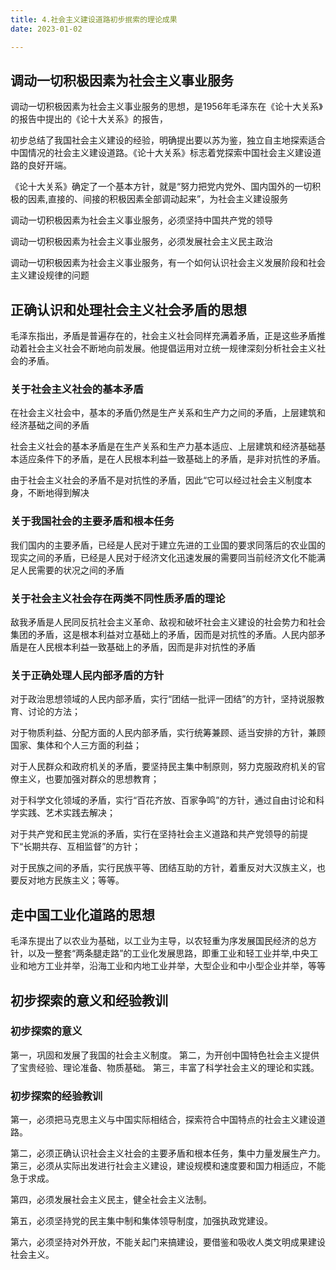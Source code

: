 ```yaml
---
title: 4.社会主义建设道路初步抿索的理论成果
date: 2023-01-02

---
```


## 调动一切积极因素为社会主义事业服务<Badge text="选择题" type="tip" />

调动一切积极因素为社会主义事业服务的思想，是1956年毛泽东在《论十大关系》的报告中提出的《论十大关系》的报告，

初步总结了我国社会主义建设的经验，明确提出要以苏为鉴，独立自主地探索适合中国情况的社会主义建设道路。《论十大关系》标志着党探索中国社会主义建设道路的良好开端。

《论十大关系》确定了一个基本方针，就是“努力把党内党外、国内国外的一切积极的因素,直接的、间接的积极因素全部调动起来”，为社会主义建设服务

调动一切积极因素为社会主义事业服务，必须坚持中国共产党的领导

调动一切积极因素为社会主义事业服务，必须发展社会主义民主政治

调动一切积极因素为社会主义事业服务，有一个如何认识社会主义发展阶段和社会主义建设规律的问题

## 正确认识和处理社会主义社会矛盾的思想<Badge text="选择题" type="tip" />

毛泽东指出，矛盾是普遍存在的，社会主义社会同样充满着矛盾，正是这些矛盾推动着社会主义社会不断地向前发展。他提倡运用对立统一规律深刻分析社会主义社会的矛盾。

### 关于社会主义社会的基本矛盾

在社会主义社会中，基本的矛盾仍然是生产关系和生产力之间的矛盾，上层建筑和经济基础之间的矛盾

社会主义社会的基本矛盾是在生产关系和生产力基本适应、上层建筑和经济基础基本适应条件下的矛盾，是在人民根本利益一致基础上的矛盾，是非对抗性的矛盾。

由于社会主义社会的矛盾不是对抗性的矛盾，因此“它可以经过社会主义制度本身，不断地得到解决

### 关于我国社会的主要矛盾和根本任务

我们国内的主要矛盾，已经是人民对于建立先进的工业国的要求同落后的农业国的现实之间的矛盾，已经是人民对于经济文化迅速发展的需要同当前经济文化不能满足人民需要的状况之间的矛盾

### 关于社会主义社会存在两类不同性质矛盾的理论

敌我矛盾是人民同反抗社会主义革命、敌视和破坏社会主义建设的社会势力和社会集团的矛盾，这是根本利益对立基础上的矛盾，因而是对抗性的矛盾。人民内部矛盾是在人民根本利益一致基础上的矛盾，因而是非对抗性的矛盾

### 关于正确处理人民内部矛盾的方针

对于政治思想领域的人民内部矛盾，实行“团结一批评一团结”的方针，坚持说服教育、讨论的方法；

对于物质利益、分配方面的人民内部矛盾，实行统筹兼顾、适当安排的方针，兼顾国家、集体和个人三方面的利益；

对于人民群众和政府机关的矛盾，要坚持民主集中制原则，努力克服政府机关的官僚主义，也要加强对群众的思想教育；

对于科学文化领域的矛盾，实行“百花齐放、百家争鸣”的方针，通过自由讨论和科学实践、艺术实践去解决；

对于共产党和民主党派的矛盾，实行在坚持社会主义道路和共产党领导的前提下“长期共存、互相监督”的方针；

对于民族之间的矛盾，实行民族平等、团结互助的方针，着重反对大汉族主义，也要反对地方民族主义；等等。

## 走中国工业化道路的思想<Badge text="选择题" type="tip" />

毛泽东提出了以农业为基础，以工业为主导，以农轻重为序发展国民经济的总方针，以及一整套“两条腿走路”的工业化发展思路，即重工业和轻工业并举,中央工业和地方工业并举，沿海工业和内地工业并举，大型企业和中小型企业并举，等等

## 初步探索的意义和经验教训<Badge text="选择题" type="tip" />

### 初步探索的意义

第一，巩固和发展了我国的社会主义制度。
第二，为开创中国特色社会主义提供了宝贵经验、理论准备、物质基础。
第三，丰富了科学社会主义的理论和实践。

### 初步探索的经验教训

第一，必须把马克思主义与中国实际相结合，探索符合中国特点的社会主义建设道路。

第二，必须正确认识社会主义社会的主要矛盾和根本任务，集中力量发展生产力。
第三，必须从实际出发进行社会主义建设，建设规模和速度要和国力相适应，不能急于求成。

第四，必须发展社会主义民主，健全社会主义法制。

第五，必须坚持党的民主集中制和集体领导制度，加强执政党建设。

第六，必须坚持对外开放，不能关起门来搞建设，要借鉴和吸收人类文明成果建设社会主义。




